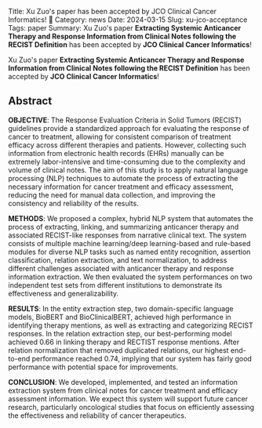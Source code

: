 Title: Xu Zuo's paper has been accepted by JCO Clinical Cancer Informatics! 🎉
Category: news
Date: 2024-03-15
Slug: xu-jco-acceptance
Tags: paper
Summary: Xu Zuo's paper **Extracting Systemic Anticancer Therapy and Response Information from Clinical Notes following the RECIST Definition** has been accepted by **JCO Clinical Cancer Informatics**!


Xu Zuo's paper **Extracting Systemic Anticancer Therapy and Response Information from Clinical Notes following the RECIST Definition** has been accepted by **JCO Clinical Cancer Informatics**!

## Abstract
 
**OBJECTIVE**: The Response Evaluation Criteria in Solid Tumors (RECIST) guidelines provide a standardized approach for evaluating the response of cancer to treatment, allowing for consistent comparison of treatment efficacy across different therapies and patients. However, collecting such information from electronic health records (EHRs) manually can be extremely labor-intensive and time-consuming due to the complexity and volume of clinical notes. The aim of this study is to apply natural language processing (NLP) techniques to automate the process of extracting the necessary information for cancer treatment and efficacy assessment, reducing the need for manual data collection, and improving the consistency and reliability of the results.

**METHODS**: We proposed a complex, hybrid NLP system that automates the process of extracting, linking, and summarizing anticancer therapy and associated RECIST-like responses from narrative clinical text. The system consists of multiple machine learning/deep learning-based and rule-based modules for diverse NLP tasks such as named entity recognition, assertion classification, relation extraction, and text normalization, to address different challenges associated with anticancer therapy and response information extraction. We then evaluated the system performances on two independent test sets from different institutions to demonstrate its effectiveness and generalizability.

**RESULTS**: In the entity extraction step, two domain-specific language models, BioBERT and BioClinicalBERT, achieved high performance in identifying therapy mentions, as well as extracting and categorizing RECIST responses.  In the relation extraction step, our best-performing model achieved 0.66 in linking therapy and RECTIST response mentions. After relation normalization that removed duplicated relations, our highest end-to-end performance reached 0.74, implying that our system has fairly good performance with potential space for improvements.

**CONCLUSION**: We developed, implemented, and tested an information extraction system from clinical notes for cancer treatment and efficacy assessment information. We expect this system will support future cancer research, particularly oncological studies that focus on efficiently assessing the effectiveness and reliability of cancer therapeutics.